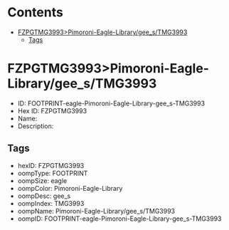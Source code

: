 



Contents
========

* [FZPGTMG3993>Pimoroni-Eagle-Library/gee_s/TMG3993](#fzpgtmg3993pimoroni-eagle-librarygee_stmg3993)
	* [Tags](#tags)

# FZPGTMG3993>Pimoroni-Eagle-Library/gee_s/TMG3993

- ID: FOOTPRINT-eagle-Pimoroni-Eagle-Library-gee_s-TMG3993
- Hex ID: FZPGTMG3993
- Name: 
- Description: 

## Tags

- hexID: FZPGTMG3993
- oompType: FOOTPRINT
- oompSize: eagle
- oompColor: Pimoroni-Eagle-Library
- oompDesc: gee_s
- oompIndex: TMG3993
- oompName: Pimoroni-Eagle-Library/gee_s/TMG3993
- oompID: FOOTPRINT-eagle-Pimoroni-Eagle-Library-gee_s-TMG3993
